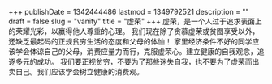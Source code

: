 +++
publishDate = 1342444486
lastmod = 1349792521
description = ""
draft = false
slug = "vanity"
title = "虚荣"
+++
虚荣，是一个人过于追求表面上的荣耀光彩，以赢得他人尊重的心理。 我们现在除了贪慕虚荣或贫图享受以外，还缺乏最起码的正规贫穷生活的态度和父母的体恤！ 家里经济条件不好的同学应该学会体谅自己的父母，消费应量力而行，克服虚荣心。建立健康的自我观念，追逐多元的成功。 我们要正视贫穷，不要为了那些迷失自我，也不要为了虚荣而出卖自己。我们应该学会树立健康的消费观。